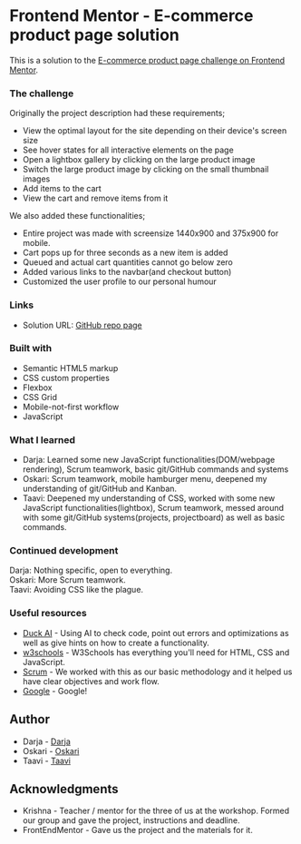# Frontend Mentor - E-commerce product page solution

This is a solution to the [E-commerce product page challenge on Frontend Mentor](https://www.frontendmentor.io/challenges/ecommerce-product-page-UPsZ9MJp6).

### The challenge
Originally the project description had these requirements;

- View the optimal layout for the site depending on their device's screen size
- See hover states for all interactive elements on the page
- Open a lightbox gallery by clicking on the large product image
- Switch the large product image by clicking on the small thumbnail images
- Add items to the cart
- View the cart and remove items from it

We also added these functionalities;
- Entire project was made with screensize 1440x900 and 375x900 for mobile.
- Cart pops up for three seconds as a new item is added
- Queued and actual cart quantities cannot go below zero
- Added various links to the navbar(and checkout button)
- Customized the user profile to our personal humour

### Links

- Solution URL: [GitHub repo page](https://github.com/KaerailearS/Group-commerce-page)

### Built with

- Semantic HTML5 markup
- CSS custom properties
- Flexbox
- CSS Grid
- Mobile-not-first workflow
- JavaScript

### What I learned

- Darja: Learned some new JavaScript functionalities(DOM/webpage rendering), Scrum teamwork, basic git/GitHub commands and systems
- Oskari: Scrum teamwork, mobile hamburger menu, deepened my understanding of git/GitHub and Kanban.
- Taavi: Deepened my understanding of CSS, worked with some new JavaScript functionalities(lightbox), Scrum teamwork, messed around with some git/GitHub systems(projects, projectboard) as well as basic commands.

### Continued development

Darja: Nothing specific, open to everything.
<br>
Oskari: More Scrum teamwork. 
<br>
Taavi: Avoiding CSS like the plague.

### Useful resources

- [Duck AI](https://duck.ai) - Using AI to check code, point out errors and optimizations as well as give hints on how to create a functionality.
- [w3schools](https://www.w3schools.com/) - W3Schools has everything you'll need for HTML, CSS and JavaScript.
- [Scrum](https://www.atlassian.com/agile/scrum) - We worked with this as our basic methodology and it helped us have clear objectives and work flow.
- [Google](https://www.google.fi/) - Google!

## Author

- Darja - [Darja](https://github.com/dashasmr)
- Oskari - [Oskari](https://github.com/oskaritauru)
- Taavi - [Taavi](https://github.com/KaerailearS)

## Acknowledgments

- Krishna - Teacher / mentor for the three of us at the workshop. Formed our group and gave the project, instructions and deadline.
- FrontEndMentor - Gave us the project and the materials for it.
